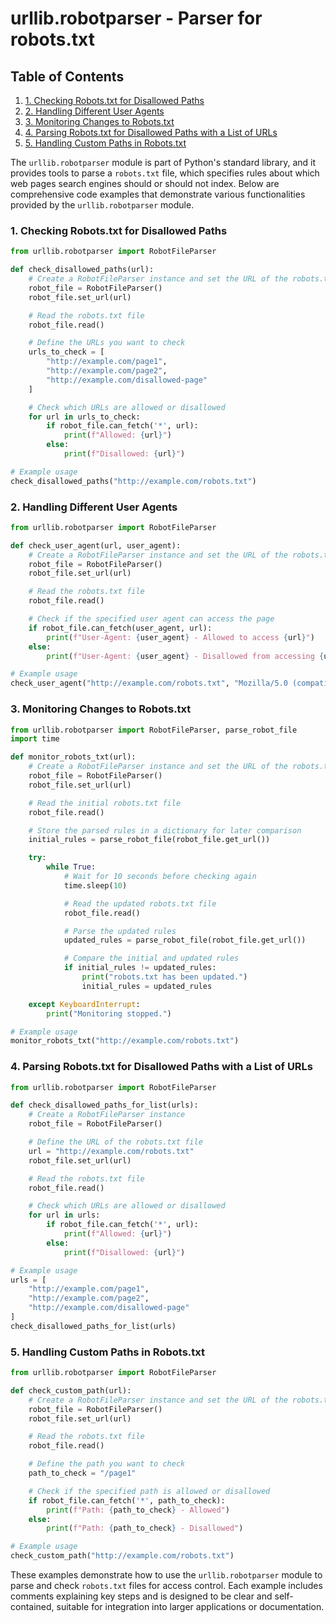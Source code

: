 # urllib.robotparser - Parser for robots.txt
## Table of Contents

1. [1. Checking Robots.txt for Disallowed Paths](#1-checking-robotstxt-for-disallowed-paths)
2. [2. Handling Different User Agents](#2-handling-different-user-agents)
3. [3. Monitoring Changes to Robots.txt](#3-monitoring-changes-to-robotstxt)
4. [4. Parsing Robots.txt for Disallowed Paths with a List of URLs](#4-parsing-robotstxt-for-disallowed-paths-with-a-list-of-urls)
5. [5. Handling Custom Paths in Robots.txt](#5-handling-custom-paths-in-robotstxt)



The `urllib.robotparser` module is part of Python's standard library, and it provides tools to parse a `robots.txt` file, which specifies rules about which web pages search engines should or should not index. Below are comprehensive code examples that demonstrate various functionalities provided by the `urllib.robotparser` module.

### 1. Checking Robots.txt for Disallowed Paths

```python
from urllib.robotparser import RobotFileParser

def check_disallowed_paths(url):
    # Create a RobotFileParser instance and set the URL of the robots.txt file
    robot_file = RobotFileParser()
    robot_file.set_url(url)

    # Read the robots.txt file
    robot_file.read()

    # Define the URLs you want to check
    urls_to_check = [
        "http://example.com/page1",
        "http://example.com/page2",
        "http://example.com/disallowed-page"
    ]

    # Check which URLs are allowed or disallowed
    for url in urls_to_check:
        if robot_file.can_fetch('*', url):
            print(f"Allowed: {url}")
        else:
            print(f"Disallowed: {url}")

# Example usage
check_disallowed_paths("http://example.com/robots.txt")
```

### 2. Handling Different User Agents

```python
from urllib.robotparser import RobotFileParser

def check_user_agent(url, user_agent):
    # Create a RobotFileParser instance and set the URL of the robots.txt file
    robot_file = RobotFileParser()
    robot_file.set_url(url)

    # Read the robots.txt file
    robot_file.read()

    # Check if the specified user agent can access the page
    if robot_file.can_fetch(user_agent, url):
        print(f"User-Agent: {user_agent} - Allowed to access {url}")
    else:
        print(f"User-Agent: {user_agent} - Disallowed from accessing {url}")

# Example usage
check_user_agent("http://example.com/robots.txt", "Mozilla/5.0 (compatible; Googlebot/2.1; +http://www.google.com/bot.html)")
```

### 3. Monitoring Changes to Robots.txt

```python
from urllib.robotparser import RobotFileParser, parse_robot_file
import time

def monitor_robots_txt(url):
    # Create a RobotFileParser instance and set the URL of the robots.txt file
    robot_file = RobotFileParser()
    robot_file.set_url(url)

    # Read the initial robots.txt file
    robot_file.read()

    # Store the parsed rules in a dictionary for later comparison
    initial_rules = parse_robot_file(robot_file.get_url())

    try:
        while True:
            # Wait for 10 seconds before checking again
            time.sleep(10)

            # Read the updated robots.txt file
            robot_file.read()

            # Parse the updated rules
            updated_rules = parse_robot_file(robot_file.get_url())

            # Compare the initial and updated rules
            if initial_rules != updated_rules:
                print("robots.txt has been updated.")
                initial_rules = updated_rules

    except KeyboardInterrupt:
        print("Monitoring stopped.")

# Example usage
monitor_robots_txt("http://example.com/robots.txt")
```

### 4. Parsing Robots.txt for Disallowed Paths with a List of URLs

```python
from urllib.robotparser import RobotFileParser

def check_disallowed_paths_for_list(urls):
    # Create a RobotFileParser instance
    robot_file = RobotFileParser()

    # Define the URL of the robots.txt file
    url = "http://example.com/robots.txt"
    robot_file.set_url(url)

    # Read the robots.txt file
    robot_file.read()

    # Check which URLs are allowed or disallowed
    for url in urls:
        if robot_file.can_fetch('*', url):
            print(f"Allowed: {url}")
        else:
            print(f"Disallowed: {url}")

# Example usage
urls = [
    "http://example.com/page1",
    "http://example.com/page2",
    "http://example.com/disallowed-page"
]
check_disallowed_paths_for_list(urls)
```

### 5. Handling Custom Paths in Robots.txt

```python
from urllib.robotparser import RobotFileParser

def check_custom_path(url):
    # Create a RobotFileParser instance and set the URL of the robots.txt file
    robot_file = RobotFileParser()
    robot_file.set_url(url)

    # Read the robots.txt file
    robot_file.read()

    # Define the path you want to check
    path_to_check = "/page1"

    # Check if the specified path is allowed or disallowed
    if robot_file.can_fetch('*', path_to_check):
        print(f"Path: {path_to_check} - Allowed")
    else:
        print(f"Path: {path_to_check} - Disallowed")

# Example usage
check_custom_path("http://example.com/robots.txt")
```

These examples demonstrate how to use the `urllib.robotparser` module to parse and check `robots.txt` files for access control. Each example includes comments explaining key steps and is designed to be clear and self-contained, suitable for integration into larger applications or documentation.
